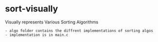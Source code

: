 # sort-visually
Visually represents Various Sorting Algorithms

    - algo folder contains the diffrent implementations of sorting algos
    - implementation is in main.c